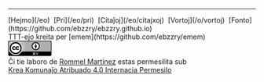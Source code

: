 
***
<div class="footer">

<div class="text-small">
[Hejmo](/eo)  [Pri](/eo/pri)  [Citaĵoj](/eo/citajxoj)  [Vortoj](/o/vortoj)  [Fonto](https://github.com/ebzzry/ebzzry.github.io)
</div>
<div class="text-x-small">
TTT-ejo kreita per [emem](https://github.com/ebzzry/emem)
</div>

<div class="text-x-small">
<a rel="license" href="http://creativecommons.org/licenses/by/4.0/"><img alt="Krea Komunaĵo Permisilo" class="cc" src="/images/cc4-88x31.png" /></a><br>
Ĉi tie laboro de <a xmlns:cc="http://creativecommons.org/ns#" href="http://ebzzry.io" property="cc:attributionName" rel="cc:attributionURL">Rommel Martinez</a> estas permesilita sub <br>
<a rel="license" href="http://creativecommons.org/licenses/by/4.0/">Krea Komunaĵo Atribuado 4.0 Internacia Permesilo</a>
</div>

</div>
